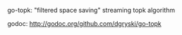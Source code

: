 go-topk: "filtered space saving" streaming topk algorithm

godoc: http://godoc.org/github.com/dgryski/go-topk
